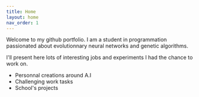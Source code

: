 ```yaml
---
title: Home
layout: home
nav_order: 1
---
```


Welcome to my github portfolio. I am a student in programmation passionated about evolutionnary neural networks and genetic algorithms.

I'll present here lots of interesting jobs and experiments I had the chance to work on.

- Personnal creations around A.I
- Challenging work tasks
- School's projects